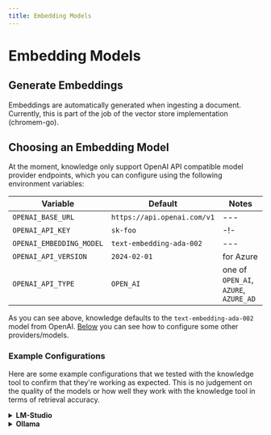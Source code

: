 ```yaml
---
title: Embedding Models
---
```


# Embedding Models

## Generate Embeddings

Embeddings are automatically generated when ingesting a document.
Currently, this is part of the job of the vector store implementation (chromem-go).


## Choosing an Embedding Model

At the moment, knowledge only support OpenAI API compatible model provider endpoints, which you can configure using the following environment variables:

| Variable                 | Default                     | Notes                                 |
|--------------------------|-----------------------------|---------------------------------------|
| `OPENAI_BASE_URL`        | `https://api.openai.com/v1` | ---                                   |
| `OPENAI_API_KEY`         | `sk-foo`                    | -!-                                   |
| `OPENAI_EMBEDDING_MODEL` | `text-embedding-ada-002`    | ---                                   |
| `OPENAI_API_VERSION`     | `2024-02-01`                | for Azure                             |
| `OPENAI_API_TYPE`        | `OPEN_AI`                   | one of `OPEN_AI`, `AZURE`, `AZURE_AD` |

As you can see above, knowledge defaults to the `text-embedding-ada-002` model from OpenAI.
[Below](#example-configurations) you can see how to configure some other providers/models.

### Example Configurations

Here are some example configurations that we tested with the knowledge tool to confirm that they're working as expected.
This is no judgement on the quality of the models or how well they work with the knowledge tool in terms of retrieval accuracy.

<details>
<summary id="example-configurations-lm-studio"><strong>LM-Studio</strong></summary>

LM-Studio failed to return any embeddings if requested concurrently, so we set the parallel threads to 1.
This may change in the future. Tested with LM-Studio v0.2.27.


```dotenv
export OPENAI_BASE_URL=http://localhost:1234/v1
export OPENAI_API_KEY=lm-studio
export OPENAI_EMBEDDING_MODEL="CompendiumLabs/bge-large-en-v1.5-gguf"
export VS_CHROMEM_EMBEDDING_PARALLEL_THREAD="1"
```

::: note

    Running with VS_CHROMEM_EMBEDDING_PARALLEL_THREAD="1" may be really really slow for a large amount of files (or just really large files).

:::

</details>

<details>
<summary id="example-configurations-ollama"><strong>Ollama</strong></summary>

Tested with Ollama v0.2.6 (pre-release that introduced OpenAI API compatibility).


```dotenv
export OPENAI_BASE_URL=http://localhost:11434/v1
export OPENAI_EMBEDDING_MODEL="mxbai-embed-large"
```

</details>